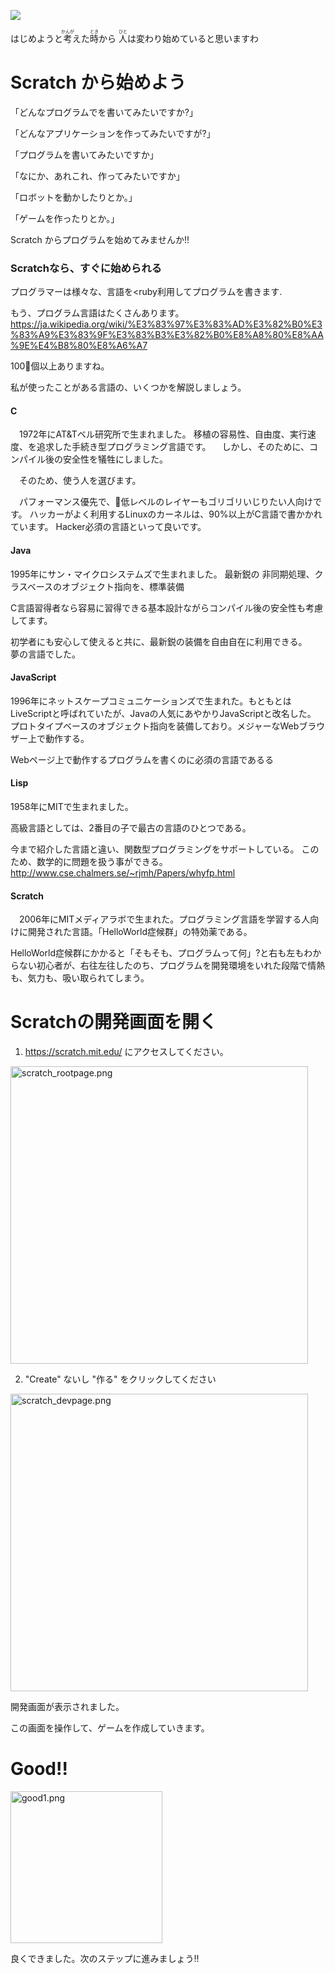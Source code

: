 ![](wizerd.png)


はじめようと<ruby>考<rt>かんが</rt></ruby>えた<ruby>時<rt>とき</rt></ruby>から <ruby>人<rt>ひと</rt></ruby>は<ruby>変</ruby>わり<ruby>始</ruby>めていると<ruby>思</ruby>いますわ

# Scratch から<ruby>始</ruby>めよう
「どんなプログラムでを<ruby>書</ruby>いてみたいですか?」

「どんなアプリケーションを<ruby>作</ruby>ってみたいですが?」

「プログラムを<ruby>書</ruby>いてみたいですか」

「なにか、あれこれ、<ruby>作</ruby>ってみたいですか」

「ロボットを<ruby>動</ruby>かしたりとか。」

「ゲームを<ruby>作</ruby>ったりとか。」


 Scratch からプログラムを<ruby>始</ruby>めてみませんか!!


### Scratchなら、すぐに<ruby>始</ruby>められる
プログラマーは<ruby>様々</ruby>な、<ruby>言語</ruby>を<ruby利用</ruby>してプログラムを<ruby>書</ruby>きます.

もう、プログラム<ruby>言語</ruby>はたくさんあります。
https://ja.wikipedia.org/wiki/%E3%83%97%E3%83%AD%E3%82%B0%E3%83%A9%E3%83%9F%E3%83%B3%E3%82%B0%E8%A8%80%E8%AA%9E%E4%B8%80%E8%A6%A7

100<ruby>個</ruby><ruby>以上</ruby>ありますね。


<ruby>私</ruby>が<ruby>使</ruby>ったことがある<ruby>言語</ruby>の、いくつかを<ruby>解説</ruby>しましょう。

#### C
　1972<ruby>年</ruby>にAT&Tベル<ruby>研究所</ruby>で<ruby>生</ruby>まれました。
  <ruby>移植</ruby>の<ruby>容易性</ruby>、<ruby>自由度</ruby>、<ruby>実行速度</ruby>、を<ruby>追求</ruby>した<ruby>手続</ruby>き<ruby>型</ruby>プログラミング<ruby>言語</ruby>です。
　しかし、そのために、コンパイル<ruby>後</ruby>の<ruby>安全性</ruby>を<ruby>犠牲</ruby>にしました。

　そのため、<ruby>使</ruby>う<ruby>人</ruby>を<ruby>選</ruby>びます。

　パフォーマンス<ruby>優先</ruby>で、<ruby>低</ruby>レベルのレイヤーもゴリゴリいじりたい<ruby>人向</ruby>けです。
  ハッカーがよく<ruby>利用</ruby>するLinuxのカーネルは、90%<ruby>以上</ruby>がC<ruby>言語</ruby>で<ruby>書</ruby>かかれています。
  Hacker<ruby>必須</ruby>の<ruby>言語</ruby>といって<ruby>良</ruby>いです。

#### Java
 1995年にサン・マイクロシステムズで生まれました。
 <ruby>最新鋭</ruby>の <ruby>非同期処理</ruby>、クラスベースのオブジェクト<ruby>指向</ruby>を、<ruby>標準装備</ruby>

 C<ruby>言語</ruby><ruby>習得者</ruby>なら<ruby>容易</ruby>に<ruby>習得</ruby>できる<ruby>基本設計</ruby>ながらコンパイル<ruby>後</ruby>の<ruby>安全性</ruby>も<ruby>考慮</ruby>してます。

 <ruby>初学者</ruby>にも<ruby>安心</ruby>して<ruby>使</ruby>えると<ruby>共</ruby>に、<ruby>最新鋭</ruby>の<ruby>装備</ruby>を<ruby>自由自在</ruby>に<ruby>利用</ruby>できる。
　<ruby>夢</ruby>の<ruby>言語</ruby>でした。

#### JavaScript
 1996<ruby>年</ruby>にネットスケープコミュニケーションズで<ruby>生</ruby>まれた。もともとはLiveScriptと<ruby>呼</ruby>ばれていたが、Javaの<ruby>人気</ruby>にあやかりJavaScriptと<ruby>改名</ruby>した。
 プロトタイプベースのオブジェクト<ruby>指向</ruby>を<ruby>装備</ruby>しており。メジャーなWebブラウザー<ruby>上</ruby>で<ruby>動作</ruby>する。

 Webページ<ruby>上</ruby>で<ruby>動作</ruby>するプログラムを<ruby>書</ruby>くのに<ruby>必須</ruby>の<ruby>言語</ruby>であるる

#### Lisp
 1958<ruby>年</ruby>にMITで<ruby>生</ruby>まれました。

 <ruby>高級言語</ruby>としては、2<ruby>番目</ruby>の<ruby>子</ruby>で<ruby>最古</ruby>の<ruby>言語</ruby>のひとつである。

 <ruby>今</ruby>まで<ruby>紹介</ruby>した<ruby>言語</ruby>と<ruby>違</ruby>い、<ruby>関数型</ruby>プログラミングをサポートしている。
 このため、<ruby>数学的</ruby>に<ruby>問題</ruby>を<ruby>扱</ruby>う<ruby>事</ruby>ができる。
 http://www.cse.chalmers.se/~rjmh/Papers/whyfp.html


#### Scratch
　2006<ruby>年</ruby>にMITメディアラボで<ruby>生</ruby>まれた。プログラミング<ruby>言語</ruby>を<ruby>学習</ruby>する<ruby>人向</ruby>けに<ruby>開発</ruby>された<ruby>言語</ruby>。「HelloWorld<ruby>症候群</ruby>」の<ruby>特効薬</ruby>である。

HelloWorld<ruby>症候群</ruby>にかかると「そもそも、プログラムって<ruby>何</ruby>」?と<ruby>右</ruby>も<ruby>左</ruby>もわからない<ruby>初心者</ruby>が、<ruby>右往左往</ruby>したのち、プログラムを<ruby>開発環境</ruby>をいれた<ruby>段階</ruby>で<ruby>情熱</ruby>も、<ruby>気力</ruby>も、<ruby>吸</ruby>い<ruby>取</ruby>られてしまう。



# Scratchの<ruby>開発画面</ruby>を<ruby>開</ruby>く

1. https://scratch.mit.edu/ にアクセスしてください。
<img width="476" alt="scratch_rootpage.png" src="scratch_rootpage.png">


2. "Create" ないし "<ruby>作</ruby>る" をクリックしてください
<img width="476" alt="scratch_devpage.png" src="scratch_devpage.png">

<ruby>開発画面</ruby>が<ruby>表示</ruby>されました。

この<ruby>画面</ruby>を<ruby>操作</ruby>して、ゲームを<ruby>作成</ruby>していきます。


# Good!!
<img width="243" alt="good1.png" src="good.png">


<ruby>良</ruby>くできました。<ruby>次</ruby>のステップに<ruby>進</ruby>みましょう!!
